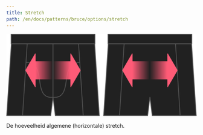 ```yaml
---
title: Stretch
path: /en/docs/patterns/bruce/options/stretch
---
```


![De optie voor stretch bij Bruce](./stretch.svg)

De hoeveelheid algemene (horizontale) stretch.